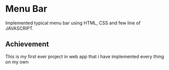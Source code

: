 # Menu Bar 

Implemented typical menu bar using  HTML, CSS and few line of JAVASCRIPT. 


## Achievement 
This is my first ever project in web app that i have implemented every thing on my own 